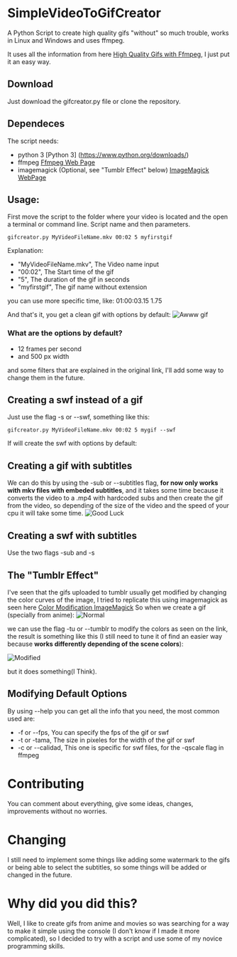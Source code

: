 # SimpleVideoToGifCreator
A Python Script to create high quality gifs "without" so much trouble, works in Linux and Windows and uses ffmpeg.

It uses all the information from here [High Quality Gifs with Ffmpeg](http://blog.pkh.me/p/21-high-quality-gif-with-ffmpeg.html), I just put it an easy way.

## Download

Just download the gifcreator.py file or clone the repository.

## Dependeces

The script needs:
* python 3 [Python 3] (https://www.python.org/downloads/)
* ffmpeg [Ffmpeg Web Page](https://ffmpeg.org/)
* imagemagick (Optional, see "Tumblr Effect" below) [ImageMagick WebPage](https://www.imagemagick.org/script/index.php)


## Usage:

First move the script to the folder where your video is located and the open a terminal or command line.
Script name and then parameters.

    gifcreator.py MyVideoFileName.mkv 00:02 5 myfirstgif

Explanation:
* "MyVideoFileName.mkv", The Video name input
* "00:02", The Start time of the gif
* "5", The duration of the gif in seconds
* "myfirstgif", The gif name without extension

you can use more specific time, like: 01:00:03.15 1.75

And that's it, you get a clean gif with options by default:
![Awww gif](https://k61.kn3.net/1/0/E/0/1/D/42D.gif)

### What are the options by default?
- 12 frames per second
- and 500 px width 

and some filters that are explained in the original link, I'll add some way to change them in the future.


## Creating a swf instead of a gif
Just use the flag -s or --swf, something like this:

    gifcreator.py MyVideoFileName.mkv 00:02 5 mygif --swf

If will create the swf with options by default:

## Creating a gif with subtitles

We can do this by using the -sub or --subtitles flag, **for now only works with mkv files with embeded subtitles**, and it takes some time because it converts the video to a .mp4 with hardcoded subs and then create the gif from the video, so depending of the size of the video and the speed of your cpu it will take some time.
![Good Luck](https://k60.kn3.net/E/4/3/6/F/9/989.gif)

## Creating a swf with subtitles

Use the two flags -sub and -s


## The "Tumblr Effect"
I've seen that the gifs uploaded to tumblr usually get modified by changing the color curves of the image, I tried to replicate this using imagemagick as seen here [Color Modification ImageMagick](http://www.imagemagick.org/Usage/color_mods/)
So when we create a gif (specially from anime):
![Normal](https://k61.kn3.net/B/4/6/7/D/3/9E6.gif)

we can use the flag -tu or --tumblr to modify the colors as seen on the link, the result is something like this (I still need to tune it of find an easier way because **works differently depending of the scene colors**):

![Modified](https://k61.kn3.net/6/2/D/D/3/9/148.gif)

but it does something(I Think).

## Modifying Default Options
By using --help you can get all the info that you need, the most common used are:
- -f or --fps, You can specify the fps of the gif or swf
- -t or -tama, The size in pixeles for the width of the gif or swf
- -c or --calidad, This one is specific for swf files, for the -qscale flag in ffmpeg


# Contributing 

You can comment about everything, give some ideas, changes, improvements without no worries.

# Changing 

I still need to implement some things like adding some watermark to the gifs or being able to select the subtitles, so some things will  be added or changed in the future.

# Why did you did this?

Well, I like to create gifs from anime and movies so was searching for a way to make it simple using the console (I don't know if I made it more complicated), so I decided to try with a script and use some of my novice programming skills.


